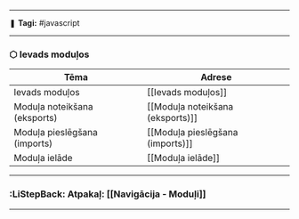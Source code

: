 ___

❚ **Tagi:** #javascript 

---
### ⬡ Ievads moduļos

| Tēma                         | Adrese                           |
| ---------------------------- | -------------------------------- |
| Ievads moduļos               | [[Ievads moduļos]]               |
| Moduļa noteikšana (eksports) | [[Moduļa noteikšana (eksports)]] |
| Moduļa pieslēgšana (imports) | [[Moduļa pieslēgšana (imports)]] |
| Moduļa ielāde                | [[Moduļa ielāde]]                |

---
### :LiStepBack: Atpakaļ: [[Navigācija - Moduļi]]

___